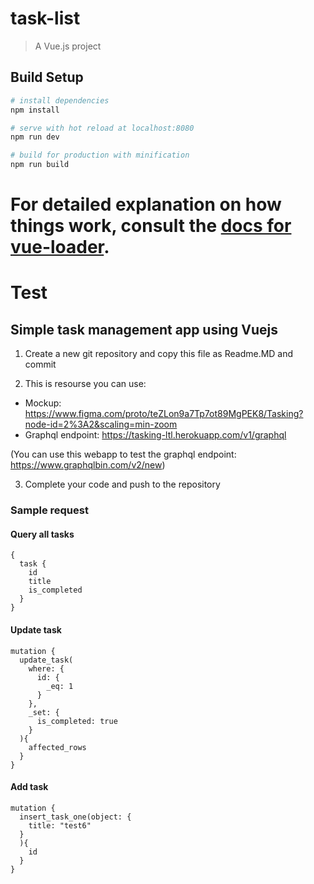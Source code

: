 # task-list

> A Vue.js project

## Build Setup

``` bash
# install dependencies
npm install

# serve with hot reload at localhost:8080
npm run dev

# build for production with minification
npm run build
```

For detailed explanation on how things work, consult the [docs for vue-loader](http://vuejs.github.io/vue-loader).
=======
# Test

## Simple task management app using Vuejs

1. Create a new git repository and copy this file as Readme.MD and commit

2. This is resourse you can use:

- Mockup: https://www.figma.com/proto/teZLon9a7Tp7ot89MgPEK8/Tasking?node-id=2%3A2&scaling=min-zoom
- Graphql endpoint: https://tasking-ltl.herokuapp.com/v1/graphql

(You can use this webapp to test the graphql endpoint: https://www.graphqlbin.com/v2/new)

3. Complete your code and push to the repository


### Sample request

#### Query all tasks
```
{
  task {
    id
    title
    is_completed
  }
}
```

#### Update task
```
mutation {
  update_task(
    where: {
      id: {
        _eq: 1
      }
    },
  	_set: {
      is_completed: true
    }
  ){
    affected_rows
  }
}
```

#### Add task
```
mutation {
  insert_task_one(object: {
    title: "test6"
  }
  ){
    id
  }
}
```
